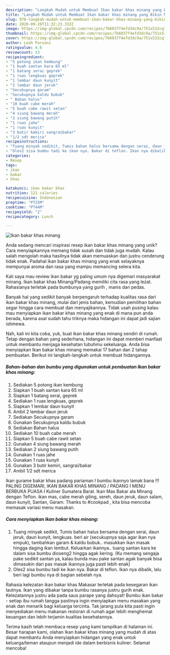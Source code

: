 ```yaml
---
description: "Langkah Mudah untuk Membuat Ikan bakar khas minang yang Bikin Ngiler"
title: "Langkah Mudah untuk Membuat Ikan bakar khas minang yang Bikin Ngiler"
slug: 978-langkah-mudah-untuk-membuat-ikan-bakar-khas-minang-yang-bikin-ngiler
date: 2020-09-26T11:32:23.332Z
image: https://img-global.cpcdn.com/recipes/7b6037f4efd3dc9a/751x532cq70/ikan-bakar-khas-minang-foto-resep-utama.jpg
thumbnail: https://img-global.cpcdn.com/recipes/7b6037f4efd3dc9a/751x532cq70/ikan-bakar-khas-minang-foto-resep-utama.jpg
cover: https://img-global.cpcdn.com/recipes/7b6037f4efd3dc9a/751x532cq70/ikan-bakar-khas-minang-foto-resep-utama.jpg
author: Leah Parsons
ratingvalue: 4.6
reviewcount: 13
recipeingredient:
- "5 potong ikan kembung"
- "1 buah santan kara 65 ml"
- "1 batang serai geprek"
- "1 ruas lengkuas geprek"
- "1 lembar daun kunyit"
- "2 lembar daun jeruk"
- "Secukupnya garam"
- "Secukupnya kaldu bubuk"
- " Bahan halus"
- "10 buah cabe merah"
- "5 buah cabe rawit setan"
- "4 siung bawang merah"
- "2 siung bawang putih"
- "1 ruas jahe"
- "1 ruas kunyit"
- "3 butir kemiri sangraibakar"
- "1/2 sdt merica"
recipeinstructions:
- "Tuang minyak sedikit, Tumis bahan halus bersama dengan serai, daun jeruk, daun kunyit, lengkuas. beri air (secukupnya saja agar ikan nya empuk), tambahkan garam &amp; kaldu bubuk.. masukkan ikan masak hingga daging ikan lembut. Keluarkan ikannya.. tuang santan kara ke dalam sisa bumbu dioseng2 hingga agak kering. (Ku memang sengaja pake sedikit santan ya, kalau bunda mau pake santan agak banyak bisa dimasukin dari pas masak ikannya juga pasti lebih enak)"
- "Oles2 sisa bumbu tadi ke ikan nya. Bakar di teflon. Ikan nya dibalik, lalu beri lagi bumbu nya di bagian sebelah nya."
categories:
- Resep
tags:
- ikan
- bakar
- khas

katakunci: ikan bakar khas 
nutrition: 121 calories
recipecuisine: Indonesian
preptime: "PT25M"
cooktime: "PT44M"
recipeyield: "2"
recipecategory: Lunch

---
```



![Ikan bakar khas minang](https://img-global.cpcdn.com/recipes/7b6037f4efd3dc9a/751x532cq70/ikan-bakar-khas-minang-foto-resep-utama.jpg)

Anda sedang mencari inspirasi resep ikan bakar khas minang yang unik? Cara menyiapkannya memang tidak susah dan tidak juga mudah. Kalau salah mengolah maka hasilnya tidak akan memuaskan dan justru cenderung tidak enak. Padahal ikan bakar khas minang yang enak selayaknya mempunyai aroma dan rasa yang mampu memancing selera kita.

Kali saya mau review ikan bakar yg paling umum nya digemari masyarakat minang. Ikan bakar khas Minang/Padang memiliki cita rasa yang lezat. Rahasianya terletak pada bumbunya yang gurih , manis dan pedas.

Banyak hal yang sedikit banyak berpengaruh terhadap kualitas rasa dari ikan bakar khas minang, mulai dari jenis bahan, kemudian pemilihan bahan segar hingga cara membuat dan menyajikannya. Tidak usah pusing kalau mau menyiapkan ikan bakar khas minang yang enak di mana pun anda berada, karena asal sudah tahu triknya maka hidangan ini dapat jadi sajian istimewa.


Nah, kali ini kita coba, yuk, buat ikan bakar khas minang sendiri di rumah. Tetap dengan bahan yang sederhana, hidangan ini dapat memberi manfaat untuk membantu menjaga kesehatan tubuhmu sekeluarga. Anda bisa menyiapkan Ikan bakar khas minang memakai 17 bahan dan 2 tahap pembuatan. Berikut ini langkah-langkah untuk membuat hidangannya.

<!--inarticleads1-->

##### Bahan-bahan dan bumbu yang digunakan untuk pembuatan Ikan bakar khas minang:

1. Sediakan 5 potong ikan kembung
1. Siapkan 1 buah santan kara 65 ml
1. Siapkan 1 batang serai, geprek
1. Sediakan 1 ruas lengkuas, geprek
1. Siapkan 1 lembar daun kunyit
1. Ambil 2 lembar daun jeruk
1. Sediakan Secukupnya garam
1. Gunakan Secukupnya kaldu bubuk
1. Sediakan  Bahan halus
1. Sediakan 10 buah cabe merah
1. Siapkan 5 buah cabe rawit setan
1. Gunakan 4 siung bawang merah
1. Sediakan 2 siung bawang putih
1. Gunakan 1 ruas jahe
1. Gunakan 1 ruas kunyit
1. Gunakan 3 butir kemiri, sangrai/bakar
1. Ambil 1/2 sdt merica


Ikan gurame bakar khas padang pariaman I bumbu ikannyo lamak bana !!! PALING DIGEMARI, IKAN BAKAR KHAS MINANG / PADANG I MENU BERBUKA PUASA I Kuliner Sumatera Barat. Ikan Mas Bakar ala Minang dengan Teflon. ikan mas, cabe merah giling, sereh, daun jeruk, daun salam, daun kunyit, Santan, Garam. Thanks to #cookpad , kita bisa mencoba memasak variasi menu masakan. 

<!--inarticleads2-->

##### Cara menyiapkan Ikan bakar khas minang:

1. Tuang minyak sedikit, Tumis bahan halus bersama dengan serai, daun jeruk, daun kunyit, lengkuas. beri air (secukupnya saja agar ikan nya empuk), tambahkan garam &amp; kaldu bubuk.. masukkan ikan masak hingga daging ikan lembut. Keluarkan ikannya.. tuang santan kara ke dalam sisa bumbu dioseng2 hingga agak kering. (Ku memang sengaja pake sedikit santan ya, kalau bunda mau pake santan agak banyak bisa dimasukin dari pas masak ikannya juga pasti lebih enak)
1. Oles2 sisa bumbu tadi ke ikan nya. Bakar di teflon. Ikan nya dibalik, lalu beri lagi bumbu nya di bagian sebelah nya.


Rahasia kelezatan ikan bakar khas Makasar terletak pada kesegaran ikan lautnya. Ikan yang dibakar tanpa bumbu rasanya justru gurih enak. Kelezatannya justru ada pada saus parape yang dahsyat! Bumbu ikan bakar - setiap ibu rumah tangga pastinya ingin menyiapkan menu masakan yang enak dan menarik bagi keluarga tercinta. Tak jarang pula kita pasti ingin menyediakan menu makanan restoran di rumah agar lebih menghemat keuangan dan lebih terjamin kualitas kesehatannya. 

Terima kasih telah membaca resep yang kami tampilkan di halaman ini. Besar harapan kami, olahan Ikan bakar khas minang yang mudah di atas dapat membantu Anda menyiapkan hidangan yang enak untuk keluarga/teman ataupun menjadi ide dalam berbisnis kuliner. Selamat mencoba!
